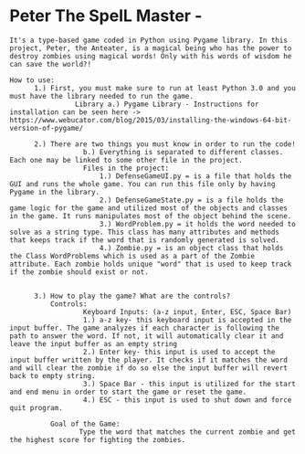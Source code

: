 # Peter The SpelL Master - 
    It's a type-based game coded in Python using Pygame library. In this project, Peter, the Anteater, is a magical being who has the power to destroy zombies using magical words! Only with his words of wisdom he can save the world?!
    
    How to use:
          1.) First, you must make sure to run at least Python 3.0 and you must have the library needed to run the game.
                    Library a.) Pygame Library - Instructions for installation can be seen here ->  https://www.webucator.com/blog/2015/03/installing-the-windows-64-bit-version-of-pygame/
          
          2.) There are two things you must know in order to run the code!
                      b.) Everything is separated to different classes. Each one may be linked to some other file in the project.
                      Files in the project:
                          1.) DefenseGameUI.py = is a file that holds the GUI and runs the whole game. You can run this file only by having Pygame in the library.
                          2.) DefenseGameState.py = is a file holds the game logic for the game and utilized most of the objects and classes in the game. It runs manipulates most of the object behind the scene.
                          3.) WordProblem.py = it holds the word needed to solve as a string type. This class has many attributes and methods that keeps track if the word that is randomly generated is solved.
                          4.) Zombie.py = is an object class that holds the Class WordProblems which is used as a part of the Zombie attribute. Each zombie holds unique "word" that is used to keep track if the zombie should exist or not.
                          
                          
          3.) How to play the game? What are the controls?
              Controls:
                      Keyboard Inputs: (a-z input, Enter, ESC, Space Bar)
                      1.) a-z key- this keyboard input is accepted in the input buffer. The game analyzes if each character is following the path to answer the word. If not, it will automatically clear it and leave the input buffer as an empty string
                      2.) Enter key- this input is used to accept the input buffer written by the player. It checks if it matches the word and will clear the zombie if do so else the input buffer will revert back to empty string.
                      3.) Space Bar - this input is utilized for the start and end menu in order to start the game or reset the game.
                      4.) ESC - this input is used to shut down and force quit program.
              
              Goal of the Game:
                     Type the word that matches the current zombie and get the highest score for fighting the zombies.
